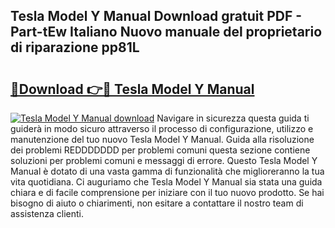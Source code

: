 ## Tesla Model Y Manual Download gratuit PDF - Part-tEw Italiano Nuovo manuale del proprietario di riparazione pp81L

# <h2><a href="http://dfb926l.blite.top/?on=Tesla+Model+Y+Manual">🔗Download 👉🔴 Tesla Model Y Manual</a></h2>

[![Tesla Model Y Manual download](https://i.imgur.com/lujVjoI.png)](http://dfb926l.blite.top/?on=Tesla+Model+Y+Manual)
Navigare in sicurezza questa guida ti guiderà in modo sicuro attraverso il processo di configurazione, utilizzo e manutenzione del tuo nuovo Tesla Model Y Manual. Guida alla risoluzione dei problemi REDDDDDDD per problemi comuni questa sezione contiene soluzioni per problemi comuni e messaggi di errore. Questo Tesla Model Y Manual è dotato di una vasta gamma di funzionalità che miglioreranno la tua vita quotidiana. Ci auguriamo che Tesla Model Y Manual sia stata una guida chiara e di facile comprensione per iniziare con il tuo nuovo prodotto. Se hai bisogno di aiuto o chiarimenti, non esitare a contattare il nostro team di assistenza clienti.
